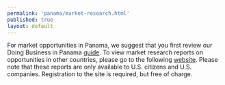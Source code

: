```yaml
--- 
permalink: 'panama/market-research.html' 
published: true 
layout: default
---
```

For market opportunities in Panama, we suggest that you first review our Doing Business in Panama [guide](http://export.gov/panama/doingbusinessinpanama). To view market research reports on opportunities in other countries, please go to the following [website](http://export.gov/mrktresearch/index.asp). Please note that these reports are only available to U.S. citizens and U.S. companies. Registration to the site is required, but free of charge.
